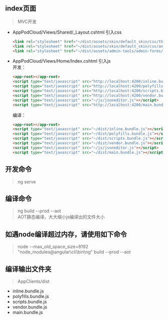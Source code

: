 ## index页面
> MVC开发
* AppPodCloud/Views/Shared/_Layout.cshtml  引入css
    ```html
    <link rel="stylesheet" href="~/dist/assets/skin/default_skin/css/theme.css" asp-append-version="true" />
    <link rel="stylesheet" href="~/dist/assets/skin/default_skin/css/animate.min.css" asp-append-version="true" />
    <link rel="stylesheet" href="~/dist/assets/admin-tools/admin-forms/css/admin-forms.css" asp-append-version="true" />
    ```
* AppPodCloud/Views/Home/Index.cshtml 引入js  
    开发： 
    ```html
    <app-root></app-root>
    <script type="text/javascript" src="http://localhost:4200/inline.bundle.js"></script>
    <script type="text/javascript" src="http://localhost:4200/polyfills.bundle.js"></script>
    <script type="text/javascript" src="http://localhost:4200/scripts.bundle.js"></script>
    <script type="text/javascript" src="http://localhost:4200/vendor.bundle.js"></script>
    <script type="text/javascript" src="~/js/jsoneditor.js"></script>
    <script type="text/javascript" src="http://localhost:4200/main.bundle.js"></script>
    ```
    编译：
    ```html
    <app-root></app-root>
    <script type="text/javascript" src="~/dist/inline.bundle.js"></script>
    <script type="text/javascript" src="~/dist/polyfills.bundle.js"></script>
    <script type="text/javascript" src="~/dist/scripts.bundle.js"></script>
    <script type="text/javascript" src="~/dist/vendor.bundle.js"></script>
    <script type="text/javascript" src="~/js/jsoneditor.js"></script>
    <script type="text/javascript" src="~/dist/main.bundle.js"></script>
    ``` 
## 开发命令
> ng serve

## 编译命令
> ng build --prod --aot  
> AOT静态编译，大大缩小js编译出的文件大小   

## 如遇node编译超过内存，请使用如下命令
> node --max_old_space_size=8192 "node_modules\@angular\cli\bin\ng" build --prod --aot 

## 编译输出文件夹
> AppClients/dist
* inline.bundle.js
* polyfills.bundle.js
* scripts.bundle.js
* vendor.bundle.js
* main.bundle.js


